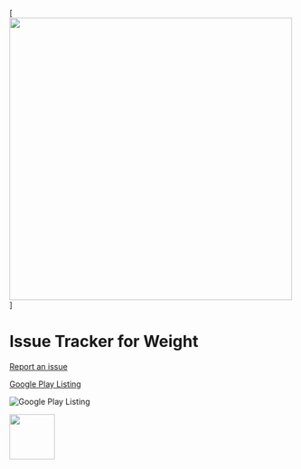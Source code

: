 [<img src="https://github.com/tonydiep/weight-tracker-support/images/weight_image.jpg" width="500px">]

# Issue Tracker for Weight


[Report an issue](https://github.com/tonydiep/weight-tracker-support/issues)

[Google Play Listing](https://play.google.com/store/apps/details?id=com.tonydiep.weight_release)

![Google Play Listing](https://github.com/tonydiep/weight-tracker-support/images/google-play-badge.png)

[<img src="https://github.com/tonydiep/weight-tracker-support/images/google-play-badge.png" height="80px">](https://play.google.com/store/apps/details?id=com.tonydiep.weight_release)
